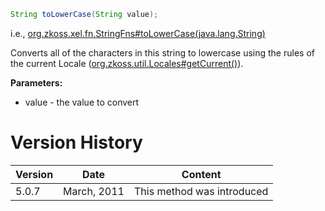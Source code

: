 ```java
String toLowerCase(String value);
```

  
i.e.,
[org.zkoss.xel.fn.StringFns#toLowerCase(java.lang.String)](https://www.zkoss.org/javadoc/latest/zk/org/zkoss/xel/fn/StringFns.html#toLowerCase(java.lang.String))

Converts all of the characters in this string to lowercase using the
rules of the current Locale
([org.zkoss.util.Locales#getCurrent()](https://www.zkoss.org/javadoc/latest/zk/org/zkoss/util/Locales.html#getCurrent())).

**Parameters:**

- value - the value to convert

# Version History

| Version | Date        | Content                    |
|---------|-------------|----------------------------|
| 5.0.7   | March, 2011 | This method was introduced |
